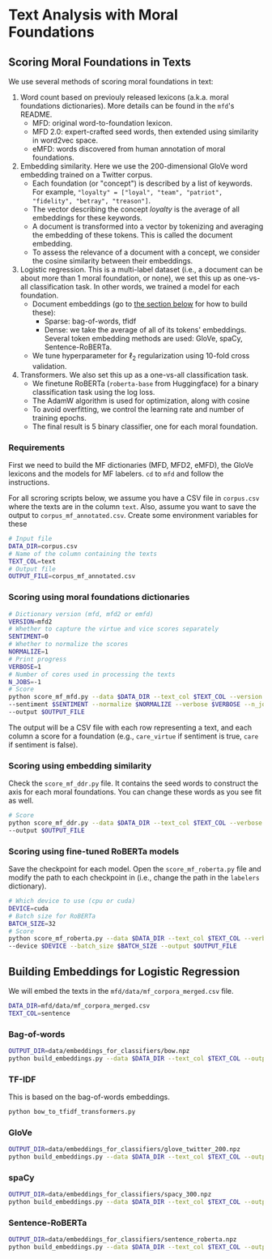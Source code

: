 # Text Analysis with Moral Foundations

## Scoring Moral Foundations in Texts

We use several methods of scoring moral foundations in text:
1. Word count based on previouly released lexicons (a.k.a. moral foundations dictionaries). More details can be found in the `mfd`'s README.
   - MFD: original word-to-foundation lexicon.
   - MFD 2.0: expert-crafted seed words, then extended using similarity in word2vec space.
   - eMFD: words discovered from human annotation of moral foundations.
2. Embedding similarity. Here we use the 200-dimensional GloVe word embedding trained on a Twitter corpus. 
   - Each foundation (or "concept") is described by a list of keywords. For example, `"loyalty" = ["loyal", "team", "patriot", "fidelity", "betray", "treason"]`.
   - The vector describing the concept *loyalty* is the average of all embeddings for these keywords.
   - A document is transformed into a vector by tokenizing and averaging the embedding of these tokens. This is called the document embedding.
   - To assess the relevance of a document with a concept, we consider the cosine similarity between their embeddings.
3. Logistic regression. This is a multi-label dataset (i.e., a document can be about more than 1 moral foundation, or none), we set this up as one-vs-all classification task. In other words, we trained a model for each foundation.
   - Document embeddings (go to [the section below](#building-embeddings-for-logistic-regression) for how to build these):
     - Sparse: bag-of-words, tfidf
     - Dense: we take the average of all of its tokens' embeddings. Several token embedding methods are used: GloVe, spaCy, Sentence-RoBERTa.
   - We tune hyperparameter for $\ell_2$ regularization using 10-fold cross validation.
4. Transformers. We also set this up as a one-vs-all classification task.
    - We finetune RoBERTa (`roberta-base` from Huggingface) for a binary classification task using the log loss.
    - The AdamW algorithm is used for optimization, along with cosine
    - To avoid overfitting, we control the learning rate and number of training epochs.
    - The final result is 5 binary classifier, one for each moral foundation.
### Requirements

First we need to build the MF dictionaries (MFD, MFD2, eMFD), the GloVe lexicons and the models for MF labelers. `cd` to `mfd` and follow the instructions.

For all scroring scripts below, we assume you have a CSV file in `corpus.csv` where the texts are in the column `text`. Also, assume you want to save the output to `corpus_mf_annotated.csv`. Create some environment variables for these

```sh
# Input file
DATA_DIR=corpus.csv
# Name of the column containing the texts
TEXT_COL=text
# Output file
OUTPUT_FILE=corpus_mf_annotated.csv
```

### Scoring using moral foundations dictionaries

```sh
# Dictionary version (mfd, mfd2 or emfd)
VERSION=mfd2
# Whether to capture the virtue and vice scores separately
SENTIMENT=0
# Whether to normalize the scores
NORMALIZE=1
# Print progress
VERBOSE=1
# Number of cores used in processing the texts
N_JOBS=-1
# Score
python score_mf_mfd.py --data $DATA_DIR --text_col $TEXT_COL --version $VERSION \
--sentiment $SENTIMENT --normalize $NORMALIZE --verbose $VERBOSE --n_jobs $N_JOBS \
--output $OUTPUT_FILE
```

The output will be a CSV file with each row representing a text, and each column a score for a foundation (e.g., `care_virtue` if sentiment is true, `care` if sentiment is false).

### Scoring using embedding similarity

Check the `score_mf_ddr.py` file. It contains the seed words to construct the axis for each moral foundations. You can change these words as you see fit as well.

```sh
# Score
python score_mf_ddr.py --data $DATA_DIR --text_col $TEXT_COL --verbose $VERBOSE \
--output $OUTPUT_FILE
```

### Scoring using fine-tuned RoBERTa models

Save the checkpoint for each model. Open the `score_mf_roberta.py` file and modify the path to each checkpoint in (i.e., change the path in the `labelers` dictionary).

```sh
# Which device to use (cpu or cuda)
DEVICE=cuda
# Batch size for RoBERTa
BATCH_SIZE=32
# Score
python score_mf_roberta.py --data $DATA_DIR --text_col $TEXT_COL --verbose $VERBOSE \
--device $DEVICE --batch_size $BATCH_SIZE --output $OUTPUT_FILE
```

## Building Embeddings for Logistic Regression

We will embed the texts in the `mfd/data/mf_corpora_merged.csv` file.

```bash
DATA_DIR=mfd/data/mf_corpora_merged.csv
TEXT_COL=sentence
```

### Bag-of-words

```bash
OUTPUT_DIR=data/embeddings_for_classifiers/bow.npz
python build_embeddings.py --data $DATA_DIR --text_col $TEXT_COL --output $OUTPUT_DIR --type bow
```

### TF-IDF

This is based on the bag-of-words embeddings.

```bash
python bow_to_tfidf_transformers.py
```

### GloVe

```bash
OUTPUT_DIR=data/embeddings_for_classifiers/glove_twitter_200.npz
python build_embeddings.py --data $DATA_DIR --text_col $TEXT_COL --output $OUTPUT_DIR --type glove
```

### spaCy

```bash
OUTPUT_DIR=data/embeddings_for_classifiers/spacy_300.npz
python build_embeddings.py --data $DATA_DIR --text_col $TEXT_COL --output $OUTPUT_DIR --type spacy
```

### Sentence-RoBERTa

```bash
OUTPUT_DIR=data/embeddings_for_classifiers/sentence_roberta.npz
python build_embeddings.py --data $DATA_DIR --text_col $TEXT_COL --output $OUTPUT_DIR --type sentence_roberta
```